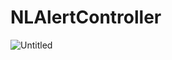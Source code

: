 # NLAlertController

![Untitled](https://github.com/Loootus/NLAlertController、Image/Demonstration.gif)


